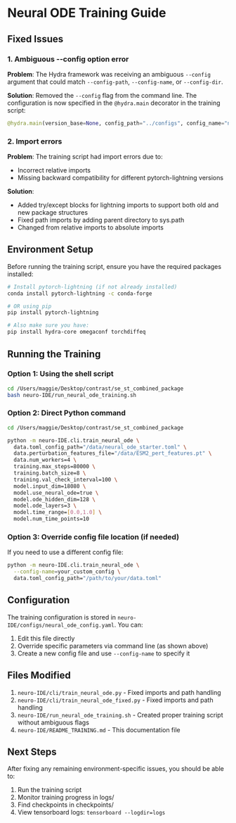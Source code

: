 # Neural ODE Training Guide

## Fixed Issues

### 1. Ambiguous --config option error

**Problem**: The Hydra framework was receiving an ambiguous `--config` argument that could match `--config-path`, `--config-name`, or `--config-dir`.

**Solution**: Removed the `--config` flag from the command line. The configuration is now specified in the `@hydra.main` decorator in the training script:

```python
@hydra.main(version_base=None, config_path="../configs", config_name="neural_ode_config")
```

### 2. Import errors

**Problem**: The training script had import errors due to:
- Incorrect relative imports
- Missing backward compatibility for different pytorch-lightning versions

**Solution**:
- Added try/except blocks for lightning imports to support both old and new package structures
- Fixed path imports by adding parent directory to sys.path
- Changed from relative imports to absolute imports

## Environment Setup

Before running the training script, ensure you have the required packages installed:

```bash
# Install pytorch-lightning (if not already installed)
conda install pytorch-lightning -c conda-forge

# OR using pip
pip install pytorch-lightning

# Also make sure you have:
pip install hydra-core omegaconf torchdiffeq
```

## Running the Training

### Option 1: Using the shell script

```bash
cd /Users/maggie/Desktop/contrast/se_st_combined_package
bash neuro-IDE/run_neural_ode_training.sh
```

### Option 2: Direct Python command

```bash
cd /Users/maggie/Desktop/contrast/se_st_combined_package

python -m neuro-IDE.cli.train_neural_ode \
  data.toml_config_path="/data/neural_ode_starter.toml" \
  data.perturbation_features_file="/data/ESM2_pert_features.pt" \
  data.num_workers=4 \
  training.max_steps=80000 \
  training.batch_size=8 \
  training.val_check_interval=100 \
  model.input_dim=18080 \
  model.use_neural_ode=true \
  model.ode_hidden_dim=128 \
  model.ode_layers=3 \
  model.time_range=[0.0,1.0] \
  model.num_time_points=10
```

### Option 3: Override config file location (if needed)

If you need to use a different config file:

```bash
python -m neuro-IDE.cli.train_neural_ode \
  --config-name=your_custom_config \
  data.toml_config_path="/path/to/your/data.toml"
```

## Configuration

The training configuration is stored in `neuro-IDE/configs/neural_ode_config.yaml`. You can:

1. Edit this file directly
2. Override specific parameters via command line (as shown above)
3. Create a new config file and use `--config-name` to specify it

## Files Modified

1. `neuro-IDE/cli/train_neural_ode.py` - Fixed imports and path handling
2. `neuro-IDE/cli/train_neural_ode_fixed.py` - Fixed imports and path handling
3. `neuro-IDE/run_neural_ode_training.sh` - Created proper training script without ambiguous flags
4. `neuro-IDE/README_TRAINING.md` - This documentation file

## Next Steps

After fixing any remaining environment-specific issues, you should be able to:

1. Run the training script
2. Monitor training progress in logs/
3. Find checkpoints in checkpoints/
4. View tensorboard logs: `tensorboard --logdir=logs`
